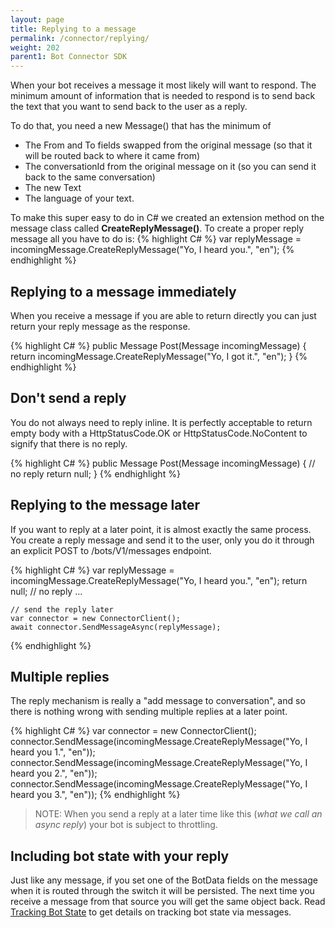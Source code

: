 ```yaml
---
layout: page
title: Replying to a message
permalink: /connector/replying/
weight: 202
parent1: Bot Connector SDK
---
```


When your bot receives a message it most likely will want to respond. The minimum amount of information that is needed
to respond is to send back the text that you want to send back to the user as a reply.  

To do that, you need a new Message() that has the minimum of 
* The From and To fields swapped from the original message (so that it will be routed back to where it came from)
* The conversationId from the original message on it (so you can send it back to the same conversation)
* The new Text
* The language of your text.

To make this super easy to do in C# we created an extension method on the message class called **CreateReplyMessage()**.
To create a proper reply message all you have to do is:
{% highlight C# %}
    var replyMessage = incomingMessage.CreateReplyMessage("Yo, I heard you.", "en");
{% endhighlight %}

## Replying to a message immediately
When you receive a message if you are able to return directly you can just return your reply message as the response.

{% highlight C# %}
    public Message Post(Message incomingMessage)
    {
        return incomingMessage.CreateReplyMessage("Yo, I got it.", "en");
    }
{% endhighlight %}

## Don't send a reply
You do not always need to reply inline.  It is perfectly acceptable to return empty body with a HttpStatusCode.OK 
or HttpStatusCode.NoContent to signify that there is no reply.

{% highlight C# %}
    public Message Post(Message incomingMessage)
    {
        // no reply
        return null;
    }
{% endhighlight %}
 
## Replying to the message later

If you want to reply at a later point, it is almost exactly the same process.  You create a reply message and
send it to the user, only you do it through an explicit POST to /bots/V1/messages endpoint.

{% highlight C# %}
    var replyMessage =  incomingMessage.CreateReplyMessage("Yo, I heard you.", "en");
    return null; // no reply
    ...

    // send the reply later    
    var connector = new ConnectorClient();
    await connector.SendMessageAsync(replyMessage); 
       
{% endhighlight %}

## Multiple replies
The reply mechanism is really a "add message to conversation", and so there is nothing wrong with sending
multiple replies at a later point. 

{% highlight C# %}
    var connector = new ConnectorClient();
    connector.SendMessage(incomingMessage.CreateReplyMessage("Yo, I heard you 1.", "en"));
    connector.SendMessage(incomingMessage.CreateReplyMessage("Yo, I heard you 2.", "en"));
    connector.SendMessage(incomingMessage.CreateReplyMessage("Yo, I heard you 3.", "en"));
{% endhighlight %}

> NOTE: When you send a reply at a later time like this (*what we call an async reply*) your bot
is subject to throttling.

## Including bot state with your reply 
Just like any message, if you set one of the BotData fields on the message when it is routed through the
switch it will be persisted.  The next time you receive a message from that source you will
get the same object back. Read [Tracking Bot State](/connector/tracking-bot-state) to get details on tracking
bot state via messages.  


